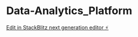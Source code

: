 # Data-Analytics_Platform

[Edit in StackBlitz next generation editor ⚡️](https://stackblitz.com/~/github.com/Varun0530/Data-Analytics_Platform)